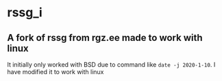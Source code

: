 # rssg_i
## A fork of rssg from rgz.ee made to work with linux

It initially only worked with BSD due to command like `date -j 2020-1-10`. I have modified it to work with linux
